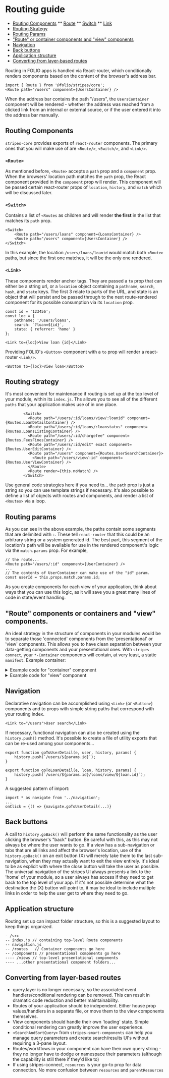 # Routing guide
* [Routing Components](#routing-components)
** [Route](#route)
** [Switch](#switch)
** [Link](#link)
* [Routing Strategy](#routing-strategy)
* [Routing Params](#routing-params)
* ["Route" or container components and "view" components](#route-components-or-containers-and-view-components)
* [Navigation](#navigation)
* [Back buttons](#back-buttons)
* [Application structure](#application-structure)
* [Converting from layer-based routes](#converting-from-layer-based-routes)

Routing in FOLIO apps is handled via React-router, which conditionally renders components based on the content of the browser's address bar.
```
import { Route } from '@folio/stripes/core';
<Route path="/users" component={UsersContainer} />
```
When the address bar contains the path "/users", the `UsersContainer` component will be rendered - whether the address was reached from a clicked link from an internal or external source, or if the user entered it into the address bar manually.

## Routing Components
`stripes-core` provides exports of `react-router` components. The primary ones that you will make use of are `<Route/>`, `<Switch/>`, and `<Link/>`.

### `<Route>`
As mentioned before, `<Route>` accepts a `path` prop and a `component` prop. When the browsers' location path matches the `path` prop, the React component provided in the `component` prop will render. This component will be passed certain react-router props of `location`, `history`, and `match` which will be discussed later.
### `<Switch>`
Contains a list of `<Routes` as children and will render **the first** in the list that matches its `path` prop.
```
<Switch>
    <Route path="/users/loans" component={LoansContainer} />
    <Route path="/users" component={UsersContainer} />
</Switch>
```
In this example, the location `/users/loans/loanid` would match both `<Route>` paths, but since the first one matches, it will be the only one rendered.

### `<Link>`
These components render anchor tags. They are passed a `to` prop that can either be a string url, or a `location` object containing a `pathname`, `search`, `hash`, and `state`  keys. The first 3 relate to parts of the URL, and state is an object that will persist and be passed through to the next route-rendered component for its possible consumption via its `location` prop.
```
const id = '123456';
const loc = {
    pathname: '/users/loans',
    search: `?loan=${id}`,
    state: { referrer: 'home' }
};

<Link to={loc}>View loan {id}</Link>
```
Providing FOLIO's `<Button>` component with a `to` prop will render a react-router `<Link/>`.
```
<Button to={loc}>View loan</Button>
```
## Routing strategy
It's most convenient for maintenance if routing is set up at the top level of your module, within its `index.js`. Ths allows you to see all of the different `paths` that your application makes use of in one place.
```
        <Switch>
          <Route path="/users/:id/loans/view/:loanid" component={Routes.LoanDetailContainer} />
          <Route path="/users/:id/loans/:loanstatus" component={Routes.LoansListingContainer} />
          <Route path="/users/:id/chargefee" component={Routes.FeesFinesContainer} />
          <Route path="/users/:id/edit" exact component={Routes.UserEditContainer} />
          <Route path="/users" component={Routes.UserSearchContainer}>
            <Route path="/users/view/:id" component={Routes.UserViewContainer} />
          </Route>
          <Route render={this.noMatch} />
        </Switch>
```
Use general code strategies here if you need to... the `path` prop is just a string so you can use template strings if necessary.
It's also possible to define a list of objects with routes and components, and render a list of `<Routes>` via a loop.

## Routing params
As you can see in the above example, the paths contain some segments that are delimited with `:`. These tell `react-router` that this could be an arbitrary string or a system generated id. The best part, this segment of the location's path will be available for use in the rendered component's logic via the `match.params` prop. For example, 
```
// the route...
<Route path="/users/:id" component={UserContainer} />
...
// The contents of UserContainer can make use of the "id" param.
const userId = this.props.match.params.id;
```
As you create components for each view of your application, think about ways that you can use this logic, as it will save you a great many lines of code in state/event handling.

## "Route" components or containers and "view" components.
An ideal strategy in the structure of components in your modules would be to separate those 'connected' components from the 'presentational' or 'view' components. This allows you to have clean separation between your data-getting components and your presentational ones. With `stripes-connect`, your `*-Container` components will contain, at very least, a static `manifest`. Example container: 

<details>
<summary>Example code for "container" component</summary>

```
// data-getting, resources live here and are passed down in props to presentational 'view' components.
import React from 'react';
import PropTypes from 'prop-types';
import { stripesConnect } from '@folio/stripes/core';

class UserRecordContainer extends React.Component {
  static manifest = Object.freeze({
    user: {
      type: 'okapi',
      path: 'users/:{id}', //:{id} replaced by react-router's 'id' param.
      clear: false,
      shouldRefresh: (resource, action, refresh) => {
        const { path } = action.meta;
        return refresh || (path && path.match(/link/));
      },
    },
    patronGroups: {
      type: 'okapi',
      path: 'groups',
      params: {
        query: 'cql.allRecords=1 sortby group',
        limit: '40',
      },
      records: 'usergroups',
    },
    addressTypes: {
      type: 'okapi',
      path: 'addresstypes?query=cql.allRecords=1 sortby desc',
      records: 'addressTypes',
    }
  });

  render() {
    const { children, ...rest } = this.props;
    // expose props through render props if necessary...
    if (typeof children === 'function') {
      return children({ source: this.source, ...rest });
    }
    return (<UserView {...this.props} />);
  }
}

export default stripesConnect(UserRecordContainer);
```
</details>

<details>
<summary>Example code for "view" component</summary>

```
class UserView extends React.Component {
    static propTypes = static propTypes = {
    resources: PropTypes.shape({
      user: PropTypes.arrayOf(PropTypes.object),
      patronGroups: PropTypes.shape({
        records: PropTypes.arrayOf(PropTypes.object),
      }),
      loansHistory: PropTypes.shape({
        records: PropTypes.arrayOf(PropTypes.object),
      }),
      addressTypes:  PropTypes.shape({
        records: PropTypes.arrayOf(PropTypes.object),
      }),
    }),
    mutator: PropTypes.shape({
      user: PropTypes.shape({
        PUT: PropTypes.func.isRequired,
      }),
    }),
    // the next 3 are react-router provided...
    match: PropTypes.shape({ 
      path: PropTypes.string.isRequired,
      params: PropTypes.shape({
        id: PropTypes.string,
      }),
    }).isRequired,
    location: PropTypes.object,  
    history: PropTypes.object,
  };
    render() {
        return( ... jsx )
    }
}
```
</details>

## Navigation
Declarative navigation can be accomplished using `<Link>` (or `<Button>`) components and to props with simple string paths that correspond with your routing index.
```
<Link to="/users">User search</Link>
```
If necessary, functional navigation can also be created using the `history.push()` method. It's possible to create a file of utility exports that can be re-used among your components...
```
export function goToUserDetail(e, user, history, params) {
    history.push(`/users/${params.id}`);
}

export function goToLoanDetail(e, loan, history, params) {
    history.push(`/users/${params.id}/loans/view/${loan.id}`);
}
```
A suggested pattern of import:
```
import * as navigate from '../navigation';
...
onClick = {() => {navigate.goToUserDetail(...)}
```
## Back buttons
A call to `history.goBack()` will perform the same functionality as the user clicking the browser's "back" button. Be careful with this, as this may not always be where the user wants to go.
If a view has a sub-navigation or tabs that are all links and affect the browser's location, use of the `history.goBack()` on an exit button (X) will merely take them to the last sub-navigation, when they may actually want to exit the view entirely. It's ideal to be as explicit with where the close button will take the user as possible.
The universal navigation of the stripes UI always presents a link to the 'home' of your module, so a user always has access if they need to get back to the top level of your app. If it's not possible determine what the destination the (X) button will point to, it may be ideal to include multiple links in order to help the user get to where they need to go.

## Application structure
Routing set up can impact folder structure, so this is a suggested layout to keep things organized.
```
- /src
-- index.js // containing top-level Route components
-- navigation.js
-- /routes   // Container components go here
-- /components // presentational components go here
---- /views // top-level presentational components
---- ...other presentational component folders...
```
## Converting from layer-based routes
- query.layer is no longer necessary, so the associated event handlers/conditional rendering can be removed. This can result in dramatic code reduction and better maintainability.
- Routes of your application should be independent. Either house prop values/handlers in a separate file, or move them to the view components themselves.
- View components should handle their own 'loading' state. Simple conditional rendering can greatly improve the user experience. 
- `<SearchAndSortQuery>` from `stripes-smart-components` can help you manage query parameters and create search/results UI's without requiring a 3-pane layout.
- Routes/workflows in your component can have their own query string - they no longer have to dodge or namespace their parameters (although the capability is still there if they'd like to)
- If using stripes-connect, `resources` is your go-to prop for data connection. No more confusion between `resources` and `parentResources`
